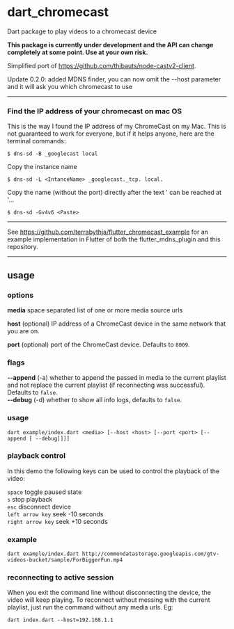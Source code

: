 # dart_chromecast
Dart package to play videos to a chromecast device

**This package is currently under development and the API can change completely at some point. Use at your own risk.**

Simplified port of https://github.com/thibauts/node-castv2-client.

Update 0.2.0: added MDNS finder, you can now omit the --host parameter and it will ask you which chromecast to use

---

### Find the IP address of your chromecast on mac OS

This is the way I found the IP address of my ChromeCast on my Mac. This is not guaranteed to work for everyone, 
but if it helps anyone, here are the terminal commands:

`$ dns-sd -B _googlecast local`

Copy the instance name

`$ dns-sd -L <IntanceName> _googlecast._tcp. local.`

Copy the name (without the port) directly after the text '<IntanceName> can be reached at '...

`$ dns-sd -Gv4v6 <Paste>`

---

See https://github.com/terrabythia/flutter_chromecast_example for an example implementation in Flutter of both the flutter_mdns_plugin and this repository.

---

## usage

### options
**media** space separated list of one or more media source urls

**host** (optional) IP address of a ChromeCast device in the same network that you are on.

**port** (optional) port of the ChromeCast device. Defaults to `8009`.

### flags
**--append** (-a) whether to append the passed in media to the current playlist and not replace the current playlist (if reconnecting was successful). Defaults to `false`.  
**--debug** (-d) whether to show all info logs, defaults to `false`.

### usage
`dart example/index.dart <media> [--host <host> [--port <port> [--append [ --debug]]]]` 

### playback control
In this demo the following keys can be used to control the playback of the video:

`space` toggle paused state \
`s` stop playback \
`esc` disconnect device \
`left arrow key` seek -10 seconds \
`right arrow key` seek +10 seconds

### example
`dart example/index.dart http://commondatastorage.googleapis.com/gtv-videos-bucket/sample/ForBiggerFun.mp4`

### reconnecting to active session
When you exit the command line without disconnecting the device, the video will keep playing. 
To reconnect without messing with the current playlist, just run the command without any media urls. Eg:

`dart index.dart --host=192.168.1.1`
